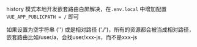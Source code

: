 history 模式本地开发嵌套路由白屏解决，在`.env.local` 中增加配置 `VUE_APP_PUBLICPATH = /` 即可

如果设置为空字符串 ('') 或是相对路径 ('./')，所有的资源都会被当成相对路径，嵌套路由比如/user/a，会找user/xxx-js，而不是xxx-js

